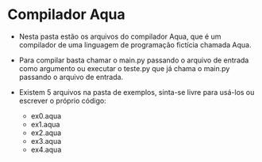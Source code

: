# Compilador Aqua

- Nesta pasta estão os arquivos do compilador Aqua, que é um compilador de uma linguagem de programação fictícia chamada Aqua.

- Para compilar basta chamar o main.py passando o arquivo de entrada como argumento ou executar o teste.py que já chama o main.py passando o arquivo de entrada.

- Existem 5 arquivos na pasta de exemplos, sinta-se livre para usá-los ou escrever o próprio código:
  - ex0.aqua
  - ex1.aqua
  - ex2.aqua
  - ex3.aqua
  - ex4.aqua

